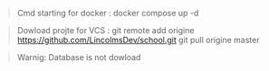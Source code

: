 > Cmd starting for docker :
docker compose up -d

> Dowload projte for VCS :
git remote add origine https://github.com/LincolmsDev/school.git
git pull origine master

> Warnig: Database is not dowload
